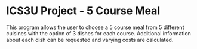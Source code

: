 # ICS3U Project - 5 Course Meal

This program allows the user to choose a 5 course meal from 5 different cuisines with the option of 3 dishes for each course. Additional information about each dish can be requested and varying costs are calculated.
